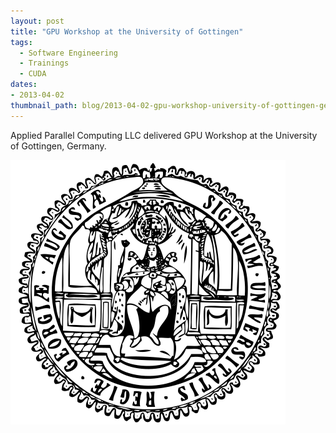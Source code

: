 ```yaml
---
layout: post
title: "GPU Workshop at the University of Gottingen"
tags:
  - Software Engineering
  - Trainings
  - CUDA
dates:
- 2013-04-02
thumbnail_path: blog/2013-04-02-gpu-workshop-university-of-gottingen-germany/university_logo.png
---
```


Applied Parallel Computing LLC delivered GPU Workshop at the University of Gottingen, Germany.

![alt text](\assets\img\blog\2013-04-02-gpu-workshop-university-of-gottingen-germany\university_logo.png "Logo Title Text 1")
